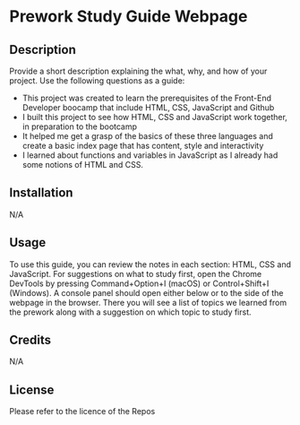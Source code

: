 # Prework Study Guide Webpage

## Description

Provide a short description explaining the what, why, and how of your project. Use the following questions as a guide:

- This project was created to learn the prerequisites of the Front-End Developer boocamp that include HTML, CSS, JavaScript and Github
- I built this project to see how HTML, CSS and JavaScript work together, in preparation to the bootcamp
- It helped me get a grasp of the basics of these three languages and create a basic index page that has content, style and interactivity
- I learned about functions and variables in JavaScript as I already had some notions of HTML and CSS. 

## Installation

N/A

## Usage

To use this guide, you can review the notes in each section: HTML, CSS and JavaScript.
For suggestions on what to study first, open the Chrome DevTools by pressing Command+Option+I (macOS) or Control+Shift+I (Windows). A console panel should open either below or to the side of the webpage in the browser. There you will see a list of topics we learned from the prework along with a suggestion on which topic to study first.

## Credits

N/A

## License

Please refer to the licence of the Repos



